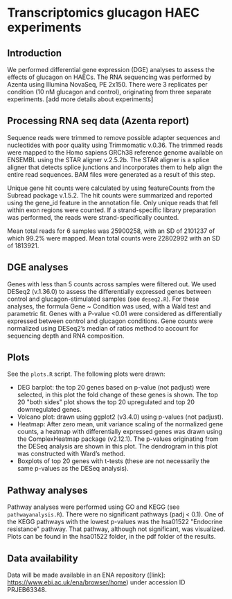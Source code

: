 # Transcriptomics glucagon HAEC experiments

## Introduction
We performed differential gene expression (DGE) analyses to assess the effects of glucagon on HAECs. The RNA sequencing was performed by Azenta using Illumina NovaSeq, PE 2x150. There were 3 replicates per condition (10 nM glucagon and control), originating from three separate experiments. [add more details about experiments]

## Processing RNA seq data (Azenta report)
Sequence reads were trimmed to remove possible adapter sequences and nucleotides with poor quality using Trimmomatic v.0.36. The trimmed reads were mapped to the Homo sapiens GRCh38 reference genome available on ENSEMBL using the STAR aligner v.2.5.2b. The STAR aligner is a splice aligner that detects splice junctions and incorporates them to help align the entire read sequences. BAM files were generated as a result of this step.

Unique gene hit counts were calculated by using featureCounts from the Subread package v.1.5.2. The hit counts were summarized and reported using the gene_id feature in the annotation file. Only unique reads that fell within exon regions were counted. If a strand-specific library preparation was performed, the reads were strand-specifically counted.

Mean total reads for 6 samples was 25900258, with an SD of 2101237 of which 99.2% were mapped. Mean total counts were 22802992 with an SD of 1813921.

## DGE analyses
Genes with less than 5 counts across samples were filtered out. We used DESeq2 (v.1.36.0) to assess the differentially expressed genes between control and glucagon-stimulated samples (see `deseq2.R`). For these analyses, the formula Gene ~ Condition was used, with a Wald test and parametric fit. Genes with a P-value <0.01 were considered as differentially expressed between control and glucagon conditions. Gene counts were normalized using DESeq2’s median of ratios method to account for sequencing depth and RNA composition.

## Plots
See the `plots.R` script. The following plots were drawn:
- DEG barplot: the top 20 genes based on p-value (not padjust) were selected, in this plot the fold change of these genes is shown. The top 20 "both sides" plot shows the top 20 upregulated and top 20 downregulated genes.
- Volcano plot: drawn using ggplot2 (v3.4.0) using p-values (not padjust).
- Heatmap: After zero mean, unit variance scaling of the normalized gene counts, a heatmap with differentially expressed genes was drawn using the ComplexHeatmap package (v2.12.1). The p-values originating from the DESeq analysis are shown in this plot. The dendrogram in this plot was constructed with Ward’s method.
- Boxplots of top 20 genes with t-tests (these are not necessarily the same p-values as the DESeq analysis).

## Pathway analyses
Pathway analyses were performed using GO and KEGG (see `pathwayanalysis.R`). There were no significant pathways (padj < 0.1). One of the KEGG pathways with the lowest p-values was the hsa01522 "Endocrine resistance" pathway. That pathway, although not significant, was visualized. Plots can be found in the hsa01522 folder, in the pdf folder of the results.

## Data availability
Data will be made available in an ENA repository ([link]: https://www.ebi.ac.uk/ena/browser/home) under accession ID PRJEB63348.
